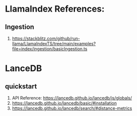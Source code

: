 # LlamaIndex References:

## Ingestion

1. https://stackblitz.com/github/run-llama/LlamaIndexTS/tree/main/examples?file=index/ingestion/basicIngestion.ts

# LanceDB

## quickstart

1. API Reference: https://lancedb.github.io/lancedb/js/globals/
2. https://lancedb.github.io/lancedb/basic/#installation
3. https://lancedb.github.io/lancedb/search/#distance-metrics
